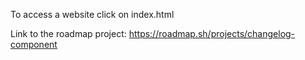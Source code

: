 To access a website click on index.html

Link to the roadmap project: https://roadmap.sh/projects/changelog-component
